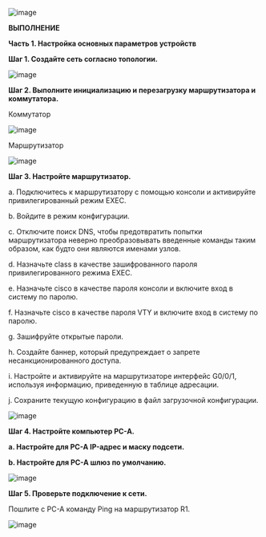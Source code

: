 ![image](https://github.com/user-attachments/assets/ad14b4d1-ed9d-4469-8662-5685a73c45ff)


**ВЫПОЛНЕНИЕ**

**Часть 1. Настройка основных параметров устройств**

**Шаг 1. Создайте сеть согласно топологии.**

![image](https://github.com/user-attachments/assets/73467b0f-ab7c-4800-a469-50261f657d0d)


**Шаг 2. Выполните инициализацию и перезагрузку маршрутизатора и коммутатора.**

Коммутатор

![image](https://github.com/user-attachments/assets/657ad365-3263-4e80-8c4d-0b0e46908a5e)

Маршрутизатор

![image](https://github.com/user-attachments/assets/7b3f262c-392a-40df-8565-38415807bff0)

**Шаг 3. Настройте маршрутизатор.**

a.	Подключитесь к маршрутизатору с помощью консоли и активируйте привилегированный режим EXEC.

b.	Войдите в режим конфигурации.

c.	Отключите поиск DNS, чтобы предотвратить попытки маршрутизатора неверно преобразовывать введенные команды таким образом, как будто они являются именами узлов.

d.	Назначьте class в качестве зашифрованного пароля привилегированного режима EXEC.

e.	Назначьте cisco в качестве пароля консоли и включите вход в систему по паролю.

f.	Назначьте cisco в качестве пароля VTY и включите вход в систему по паролю.

g.	Зашифруйте открытые пароли.

h.	Создайте баннер, который предупреждает о запрете несанкционированного доступа.

i.	Настройте и активируйте на маршрутизаторе интерфейс G0/0/1, используя информацию, приведенную в таблице адресации.

j.	Сохраните текущую конфигурацию в файл загрузочной конфигурации.

![image](https://github.com/user-attachments/assets/e30bde85-fe78-4e9b-a6c3-3b83e62d879e)

**Шаг 4. Настройте компьютер PC-A.**

**a.	Настройте для PC-A IP-адрес и маску подсети.**

**b.	Настройте для PC-A шлюз по умолчанию.**

![image](https://github.com/user-attachments/assets/b8878aca-00ef-4815-a2c4-f0529d858dbf)


**Шаг 5. Проверьте подключение к сети.**

Пошлите с PC-A команду Ping на маршрутизатор R1. 

![image](https://github.com/user-attachments/assets/811c5daf-f3b1-4690-a598-8690b6ce0f08)








